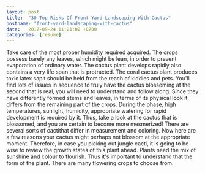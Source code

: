 ```yaml
---
layout: post
title:  "30 Top Risks Of Front Yard Landscaping With Cactus"
postname: "front-yard-landscaping-with-cactus"
date:   2017-09-24 11:21:02 +0700
categories: [resume]
---
```

Take care of the most proper humidity required acquired. The crops possess barely any leaves, which might be lean, in order to prevent evaporation of ordinary water. The cactus plant develops rapidly also contains a very life span that is protracted. The coral cactus plant produces toxic latex sapit should be held from the reach of kiddies and pets. You'll find lots of issues in sequence to truly have the cactus blossoming at the second that is real, you will need to understand and follow along. Since they have differently formed stems and leaves, in terms of its physical look it differs from the remaining part of the crops. During the phase, high temperatures, sunlight, humidity, appropriate watering for rapid development is required by it. Thus, take a look at the cactus that is blossomed, and you are certain to become more mesmerized! There are several sorts of cactithat differ in measurement and coloring. Now here are a few reasons your cactus might perhaps not blossom at the appropriate moment. Therefore, in case you picking out jungle cacti, it is going to be wise to review the growth states of this plant ahead. Plants need the mix of sunshine and colour to flourish. Thus it's important to understand that the form of the plant. There are many flowering crops to choose from.
